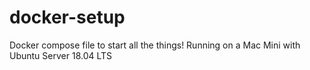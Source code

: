 # docker-setup

Docker compose file to start all the things! Running on a Mac Mini with Ubuntu Server 18.04 LTS
